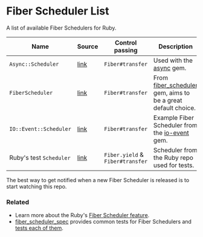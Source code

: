 # Fiber Scheduler List

A list of available Fiber Schedulers for Ruby.

Name | Source | Control passing | Description
--- | --- | --- | ---
`Async::Scheduler` | [link](https://github.com/socketry/async/blob/v2.0.0/lib/async/scheduler.rb) | `Fiber#transfer` | Used with the [async](https://github.com/socketry/async) gem.
`FiberScheduler` | [link](https://github.com/bruno-/fiber_scheduler/blob/3efd4da2e5ad5c639f6d1dfdebc80325a359673f/lib/fiber_scheduler.rb) | `Fiber#transfer` | From [fiber_scheduler](https://github.com/bruno-/fiber_scheduler) gem, aims to be a great default choice.
`IO::Event::Scheduler` | [link](https://github.com/socketry/io-event/blob/b7ce5daa7d036f0db45e1f4e207c6eec10832f2f/examples/scheduler/scheduler.rb) | `Fiber#transfer` | Example Fiber Scheduler from the [io-event](https://github.com/socketry/io-event) gem.
Ruby's test `Scheduler` | [link](https://github.com/ruby/ruby/blob/ruby_3_1/test/fiber/scheduler.rb) | `Fiber.yield` & `Fiber#transfer` | Scheduler from the Ruby repo used for tests.

The best way to get notified when a new Fiber Scheduler is released is to
start watching this repo.


### Related

- Learn more about the Ruby's
  [Fiber Scheduler feature](https://brunosutic.com/blog/ruby-fiber-scheduler).
- [fiber_scheduler_spec](https://github.com/bruno-/fiber_scheduler_spec)
  provides common tests for Fiber Schedulers and
  [tests each of them](https://github.com/bruno-/fiber_scheduler_spec/tree/main/spec).
